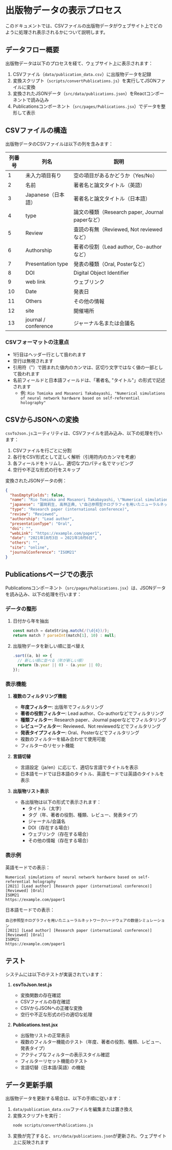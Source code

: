 # 出版物データの表示プロセス

このドキュメントでは、CSVファイルの出版物データがウェブサイト上でどのように処理され表示されるかについて説明します。

## データフロー概要

出版物データは以下のプロセスを経て、ウェブサイト上に表示されます：

1. CSVファイル（`data/publication_data.csv`）に出版物データを記録
2. 変換スクリプト（`scripts/convertPublications.js`）を実行してJSONファイルに変換
3. 変換されたJSONデータ（`src/data/publications.json`）をReactコンポーネントで読み込み
4. Publicationsコンポーネント（`src/pages/Publications.jsx`）でデータを整形して表示

## CSVファイルの構造

出版物データのCSVファイルは以下の列を含みます：

| 列番号 | 列名 | 説明 |
|-------|------|------|
| 1 | 未入力項目有り | 空の項目があるかどうか（Yes/No） |
| 2 | 名前 | 著者名と論文タイトル（英語） |
| 3 | Japanese（日本語） | 著者名と論文タイトル（日本語） |
| 4 | type | 論文の種類（Research paper, Journal paperなど） |
| 5 | Review | 査読の有無（Reviewed, Not reviewedなど） |
| 6 | Authorship | 著者の役割（Lead author, Co-authorなど） |
| 7 | Presentation type | 発表の種類（Oral, Posterなど） |
| 8 | DOI | Digital Object Identifier |
| 9 | web link | ウェブリンク |
| 10 | Date | 発表日 |
| 11 | Others | その他の情報 |
| 12 | site | 開催場所 |
| 13 | journal / conference | ジャーナル名または会議名 |

### CSVフォーマットの注意点

- 1行目はヘッダー行として扱われます
- 空行は無視されます
- 引用符（"）で囲まれた値内のカンマは、区切り文字ではなく値の一部として扱われます
- 名前フィールドと日本語フィールドは、「著者名, "タイトル"」の形式で記述されます
  - 例: `Rio Tomioka and Masanori Takabayashi, "Numerical simulations of neural network hardware based on self-referential holography"`

## CSVからJSONへの変換

`csvToJson.js`ユーティリティは、CSVファイルを読み込み、以下の処理を行います：

1. CSVファイルを行ごとに分割
2. 各行をCSV形式として正しく解析（引用符内のカンマを考慮）
3. 各フィールドをトリムし、適切なプロパティ名でマッピング
4. 空行や不正な形式の行をスキップ

変換されたJSONデータの例：

```json
{
  "hasEmptyFields": false,
  "name": "Rio Tomioka and Masanori Takabayashi, \"Numerical simulations of neural network hardware based on self-referential holography\"",
  "japanese": "冨岡莉生, 高林正典, \"自己参照型ホログラフィを用いたニューラルネットワークハードウェアの数値シミュレーション\"",
  "type": "Research paper (international conference)",
  "review": "Reviewed",
  "authorship": "Lead author",
  "presentationType": "Oral",
  "doi": "",
  "webLink": "https://example.com/paper1",
  "date": "2021年10月3日 → 2021年10月6日",
  "others": "",
  "site": "online",
  "journalConference": "ISOM21"
}
```

## Publicationsページでの表示

Publicationsコンポーネント（`src/pages/Publications.jsx`）は、JSONデータを読み込み、以下の処理を行います：

### データの整形

1. 日付から年を抽出
   ```javascript
   const match = dateString.match(/(\d{4})/);
   return match ? parseInt(match[1], 10) : null;
   ```

2. 出版物データを新しい順に並べ替え
   ```javascript
   .sort((a, b) => {
     // 新しい順に並べる（年が新しい順）
     return (b.year || 0) - (a.year || 0);
   });
   ```

### 表示機能

1. **複数のフィルタリング機能**
   - **年度フィルター**: 出版年でフィルタリング
   - **著者の役割フィルター**: Lead author、Co-authorなどでフィルタリング
   - **種類フィルター**: Research paper、Journal paperなどでフィルタリング
   - **レビューフィルター**: Reviewed、Not reviewedなどでフィルタリング
   - **発表タイプフィルター**: Oral、Posterなどでフィルタリング
   - 複数のフィルターを組み合わせて使用可能
   - フィルターのリセット機能

2. **言語切替**
   - 言語設定（ja/en）に応じて、適切な言語でタイトルを表示
   - 日本語モードでは日本語のタイトル、英語モードでは英語のタイトルを表示

3. **出版物リスト表示**
   - 各出版物は以下の形式で表示されます：
     - タイトル（太字）
     - タグ（年、著者の役割、種類、レビュー、発表タイプ）
     - ジャーナル/会議名
     - DOI（存在する場合）
     - ウェブリンク（存在する場合）
     - その他の情報（存在する場合）

### 表示例

英語モードでの表示：
```
Numerical simulations of neural network hardware based on self-referential holography
[2021] [Lead author] [Research paper (international conference)] [Reviewed] [Oral]
ISOM21
https://example.com/paper1
```

日本語モードでの表示：
```
自己参照型ホログラフィを用いたニューラルネットワークハードウェアの数値シミュレーション
[2021] [Lead author] [Research paper (international conference)] [Reviewed] [Oral]
ISOM21
https://example.com/paper1
```

## テスト

システムには以下のテストが実装されています：

1. **csvToJson.test.js**
   - 変換関数の存在確認
   - CSVファイルの存在確認
   - CSVからJSONへの正確な変換
   - 空行や不正な形式の行の適切な処理

2. **Publications.test.jsx**
   - 出版物リストの正常表示
   - 複数のフィルター機能のテスト（年度、著者の役割、種類、レビュー、発表タイプ）
   - アクティブなフィルターの表示スタイル確認
   - フィルターリセット機能のテスト
   - 言語切替（日本語/英語）の機能

## データ更新手順

出版物データを更新する場合は、以下の手順に従います：

1. `data/publication_data.csv`ファイルを編集または置き換え
2. 変換スクリプトを実行：
   ```bash
   node scripts/convertPublications.js
   ```
3. 変換が完了すると、`src/data/publications.json`が更新され、ウェブサイト上に反映されます